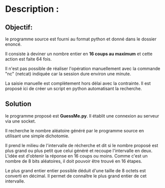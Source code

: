 # Description :

## Objectif:

le programme source est fourni au format python et donné dans le dossier enoncé.

Il consiste à deviner un nombre entier en **16 coups au maximum** et cette action est faite 64 fois.

Il n'est pas possible de réaliser l'opération manuellement avec la commande "nc" (netcat) indiquée car la session dure environ une minute.

La saisie manuelle est complètement hors délai avec la contrainte. Il est proposé ici de créer un script en python automatisant la recherche.

## Solution

le programme proposé est **GuessMe.py**. Il établit une connexion au serveur via une socket.

Il recherche le nombre aléatoire généré par le programme source en utilisant une simple dichotomie.

Il prend le milieu de l'intervalle de récherche et dit si le nombre proposé est plus grand ou plus petit que celui généré et recoupe l'intervalle en deux.
L'idée est d'obtenir la réponse en 16 coups ou moins. Comme c'est un nombre de 8 bits aléatoires, il doit pouvoir être trouvé en 16 étapes. 

Le plus grand entier entier possible déduit d'une taille de 8 octets est converti en décimal. Il permet de connaître le plus grand entier de cet intervalle.